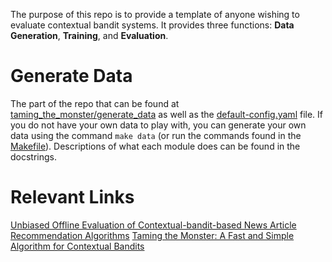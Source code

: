 The purpose of this repo is to provide a template of anyone wishing to evaluate contextual bandit systems. It provides three functions: **Data Generation**, **Training**, and **Evaluation**.

Generate Data
=============
The part of the repo that can be found at [taming_the_monster/generate_data](https://github.com/alecmori/taming_the_monster/tree/master/taming_the_monster/generate_data) as well as the [default-config.yaml](https://github.com/alecmori/taming_the_monster/blob/master/default-config.yaml#L4) file. If you do not have your own data to play with, you can generate your own data using the command `make data` (or run the commands found in the [Makefile](https://github.com/alecmori/taming_the_monster/blob/master/Makefile)). Descriptions of what each module does can be found in the docstrings.

Relevant Links
==============
[Unbiased Offline Evaluation of Contextual-bandit-based
News Article Recommendation Algorithms](https://arxiv.org/pdf/1003.5956.pdf)
[Taming the Monster: A Fast and Simple Algorithm for Contextual Bandits](https://arxiv.org/pdf/1402.0555.pdf)
